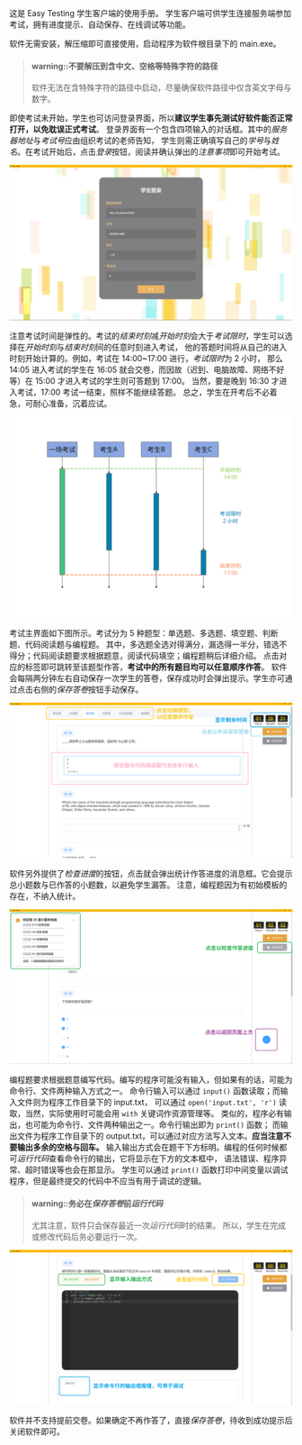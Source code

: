 这是 Easy Testing 学生客户端的使用手册。
学生客户端可供学生连接服务端参加考试，拥有进度提示、自动保存、在线调试等功能。

软件无需安装，解压缩即可直接使用，启动程序为软件根目录下的 main.exe。

> #### warning::不要解压到含中文、空格等特殊字符的路径
>
> 软件无法在含特殊字符的路径中启动，尽量确保软件路径中仅含英文字母与数字。

即使考试未开始，学生也可访问登录界面，所以**建议学生事先测试好软件能否正常打开，以免耽误正式考试**。
登录界面有一个包含四项输入的对话框。其中的*服务器地址*与*考试号*应由组织考试的老师告知，
学生则需正确填写自己的*学号*与*姓名*。在考试开始后，点击*登录*按钮，阅读并确认弹出的*注意事项*即可开始考试。

![](../img/student-login.png)

注意考试时间是弹性的。考试的*结束时刻*减*开始时刻*会大于*考试限时*，学生可以选择在*开始时刻*与*结束时刻*间的任意时刻进入考试，
他的答题时间将从自己的进入时刻开始计算的。例如，考试在 14:00~17:00 进行，*考试限时*为 2 小时，
那么 14:05 进入考试的学生在 16:05 就会交卷，而因故（迟到、电脑故障、网络不好等）在 15:00 才进入考试的学生则可答题到 17:00。
当然，要是晚到 16:30 才进入考试，17:00 考试一结束，照样不能继续答题。
总之，学生在开考后不必着急，可耐心准备，沉着应试。

![](../img/exam_timeline.svg)

考试主界面如下图所示。考试分为 5 种题型：单选题、多选题、填空题、判断题、代码阅读题与编程题。
其中，多选题全选对得满分，漏选得一半分，错选不得分；代码阅读题要求根据题意，阅读代码填空；编程题稍后详细介绍。
点击对应的标签即可跳转至该题型作答，**考试中的所有题目均可以任意顺序作答**。
软件会每隔两分钟左右自动保存一次学生的答卷，保存成功时会弹出提示。学生亦可通过点击右侧的*保存答卷*按钮手动保存。

![](../img/student-main.png)

软件另外提供了*检查进度*的按钮，点击就会弹出统计作答进度的消息框。它会提示总小题数与已作答的小题数，以避免学生漏答。
注意，编程题因为有初始模板的存在，不纳入统计。

![](../img/student-progress.png)

编程题要求根据题意编写代码。编写的程序可能没有输入，但如果有的话，可能为命令行、文件两种输入方式之一。
命令行输入可以通过 `input()` 函数读取；而输入文件则为程序工作目录下的 input.txt，
可以通过 `open('input.txt', 'r')` 读取，当然，实际使用时可能会用 `with` 关键词作资源管理等。
类似的，程序必有输出，也可能为命令行、文件两种输出之一。命令行输出即为 `print()` 函数；
而输出文件为程序工作目录下的 output.txt，可以通过对应方法写入文本。**应当注意不要输出多余的空格与回车。**
输入输出方式会在题干下方标明。编程的任何时候都可*运行代码*查看命令行的输出，它将显示在下方的文本框中，
语法错误、程序异常、超时错误等也会在那显示。
学生可以通过 `print()` 函数打印中间变量以调试程序，但是最终提交的代码中不应当有用于调试的逻辑。

> #### warning::务必在*保存答卷*前*运行代码*
>
> 尤其注意，软件只会保存最近一次*运行代码*时的结果。
> 所以，学生在完成或修改代码后务必要运行一次。

![](../img/student-coding.png)

软件并不支持提前交卷。如果确定不再作答了，直接*保存答卷*，待收到成功提示后关闭软件即可。
